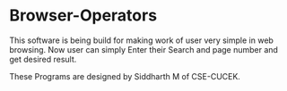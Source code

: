 # Browser-Operators
This software is being build for making work of user very simple in web browsing.
Now user can simply Enter their Search and page number and get desired result.



These Programs are designed by Siddharth M of CSE-CUCEK.
